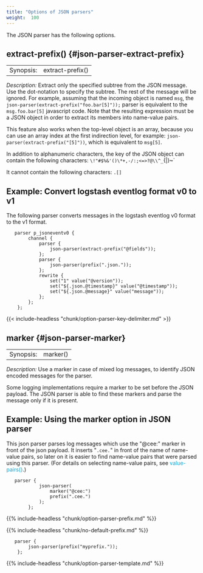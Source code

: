 ```yaml
---
title: "Options of JSON parsers"
weight:  100
---
```

<!-- DISCLAIMER: This file is based on the syslog-ng Open Source Edition documentation https://github.com/balabit/syslog-ng-ose-guides/commit/2f4a52ee61d1ea9ad27cb4f3168b95408fddfdf2 and is used under the terms of The syslog-ng Open Source Edition Documentation License. The file has been modified by Axoflow. -->

The JSON parser has the following options.


## extract-prefix() {#json-parser-extract-prefix}

|           |                  |
| --------- | ---------------- |
| Synopsis: | extract-prefix() |

*Description:* Extract only the specified subtree from the JSON message. Use the dot-notation to specify the subtree. The rest of the message will be ignored. For example, assuming that the incoming object is named `msg`, the `json-parser(extract-prefix("foo.bar[5]"));` parser is equivalent to the `msg.foo.bar[5]` javascript code. Note that the resulting expression must be a JSON object in order to extract its members into name-value pairs.

This feature also works when the top-level object is an array, because you can use an array index at the first indirection level, for example: `json-parser(extract-prefix("[5]"))`, which is equivalent to `msg[5]`.

In addition to alphanumeric characters, the key of the JSON object can contain the following characters: `\!"#$%&'()\*+,-/:;<=>?@\\^_`{|}\~`

It cannot contain the following characters: `.[]`

## Example: Convert logstash eventlog format v0 to v1

The following parser converts messages in the logstash eventlog v0 format to the v1 format.

```shell
   parser p_jsoneventv0 {
        channel {
            parser {
                json-parser(extract-prefix("@fields"));
            };
            parser {
                json-parser(prefix(".json."));
            };
            rewrite {
                set("1" value("@version"));
                set("${.json.@timestamp}" value("@timestamp"));
                set("${.json.@message}" value("message"));
            };
        };
    };
```

{{< include-headless "chunk/option-parser-key-delimiter.md" >}}

## marker {#json-parser-marker}

|           |          |
| --------- | -------- |
| Synopsis: | marker() |

*Description:* Use a marker in case of mixed log messages, to identify JSON encoded messages for the parser.

Some logging implementations require a marker to be set before the JSON payload. The JSON parser is able to find these markers and parse the message only if it is present.

## Example: Using the marker option in JSON parser

This json parser parses log messages which use the "@cee:" marker in front of the json payload. It inserts "`.cee.`" in front of the name of name-value pairs, so later on it is easier to find name-value pairs that were parsed using this parser. (For details on selecting name-value pairs, see <span class="mcFormatColor" style="color: #04aada;">value-pairs()</span>.)

```shell
   parser {
            json-parser(
                marker("@cee:")
                prefix(".cee.")
            );
        };
```

{{% include-headless "chunk/option-parser-prefix.md" %}}

{{% include-headless "chunk/no-default-prefix.md" %}}

```shell
   parser {
        json-parser(prefix("myprefix."));
    };
```

{{% include-headless "chunk/option-parser-template.md" %}}
